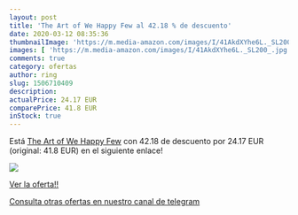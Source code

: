 ```yaml
---
layout: post
title: 'The Art of We Happy Few al 42.18 % de descuento'
date: 2020-03-12 08:35:36
thumbnailImage: 'https://m.media-amazon.com/images/I/41AkdXYhe6L._SL200_.jpg'
images: [ 'https://m.media-amazon.com/images/I/41AkdXYhe6L._SL200_.jpg' ]
comments: true
category: ofertas
author: ring
slug: 1506710409
description:
actualPrice: 24.17 EUR
comparePrice: 41.8 EUR
inStock: true
---
```


Está [The Art of We Happy Few](https://www.amazon.com/dp/1506710409/?tag=redken08-20) con 42.18 de descuento por 24.17 EUR (original: 41.8 EUR) en el siguiente enlace!

[![](https://m.media-amazon.com/images/I/41AkdXYhe6L._SL200_.jpg)](https://www.amazon.com/dp/1506710409/?tag=redken08-20)

[Ver la oferta!!](https://www.amazon.com/dp/1506710409/?tag=redken08-20)

[Consulta otras ofertas en nuestro canal de telegram](https://t.me/s/ofertas25)
